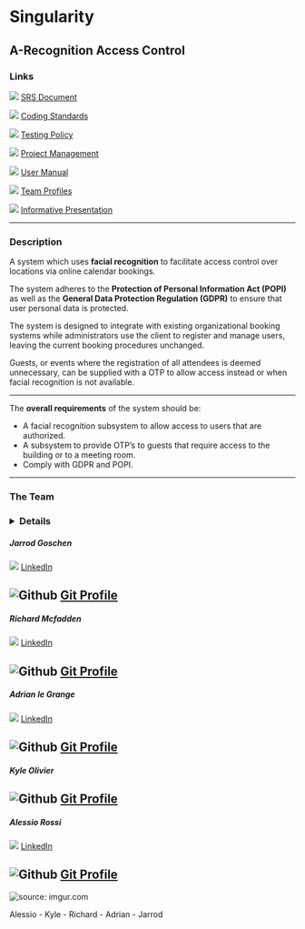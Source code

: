 # Singularity 
## A-Recognition Access Control
### Links 

<img src="https://img.icons8.com/material-outlined/24/000000/document.png"> [SRS Document](https://github.com/cos301-2019-se/A-Recognition/blob/master/Documentation/SRS_Document(23_August2019).pdf)

<img src="https://img.icons8.com/material-outlined/24/000000/document.png"> [Coding Standards](https://github.com/cos301-2019-se/A-Recognition/blob/master/Documentation/CodingStandardsAndGuidlines.pdf)

<img src="https://img.icons8.com/material-outlined/24/000000/document.png"> [Testing Policy](https://github.com/cos301-2019-se/A-Recognition/blob/master/Documentation/Testing_Policy.pdf)

<img src="https://img.icons8.com/material-outlined/24/000000/document.png"> [Project Management](https://app.zenhub.com/workspaces/a-recognition-5cc3f20307a4ab52d27abc9b/board?repos=182155877)

<img src="https://img.icons8.com/material-outlined/24/000000/document.png"> [User Manual](https://github.com/cos301-2019-se/A-Recognition/blob/master/Documentation/A-Recognition-UserManaul(Demo%204).pdf)

<img src="https://img.icons8.com/material/24/000000/teamwork.png"> [Team Profiles](https://github.com/cos301-2019-se/A-Recognition/blob/Team_Members/README.md)

<img src="https://img.icons8.com/material-sharp/24/000000/presentation.png"> [Informative Presentation](https://docs.google.com/presentation/d/1R2Rll363XIQqKsFinfVS0raQ-YATh57x4ud7AUQ7fiQ/edit?usp=sharing)

---

### Description 
A system which uses **facial recognition** to facilitate access control over locations via online calendar bookings. 

The system adheres to the **Protection of Personal Information Act (POPI)** as well as the **General Data Protection Regulation (GDPR)** to ensure that user personal data is protected. 

The system is designed to integrate with existing organizational booking systems while administrators use the client to register and manage users, leaving the current booking procedures unchanged.

Guests, or events where the registration of all attendees is deemed unnecessary, can be supplied with a OTP to allow access instead or when facial recognition is not available.

---

The **overall requirements** of the system should be:
- A facial recognition subsystem to allow access to users that are authorized.
- A subsystem to provide OTP’s to guests that require access to the building or to a meeting room.
- Comply with GDPR and POPI.

---

### The Team
### <details>
  
##### Jarrod Goschen
<img src="https://img.icons8.com/color/30/000000/linkedin.png"> [LinkedIn](https://www.linkedin.com/in/jarrod-goschen) 

<img src="https://camo.githubusercontent.com/9fc4c1cc526bc7f1afa9b7e120e078795df5225e/68747470733a2f2f692e696d6775722e636f6d2f587179374466482e706e67" alt="Github" data-canonical-src="https://i.imgur.com/Xqy7DfH.png" style="max-width:100%;"> [Git Profile](https://github.com/Wolwe1) 
---

##### Richard Mcfadden
<img src="https://img.icons8.com/color/30/000000/linkedin.png"> [LinkedIn](https://www.linkedin.com/in/richard-mcfadden-822705181/)

<img src="https://camo.githubusercontent.com/9fc4c1cc526bc7f1afa9b7e120e078795df5225e/68747470733a2f2f692e696d6775722e636f6d2f587179374466482e706e67" alt="Github" data-canonical-src="https://i.imgur.com/Xqy7DfH.png" style="max-width:100%;"> [Git Profile](https://github.com/Quantu-Adunati)
---

##### Adrian le Grange
<img src="https://img.icons8.com/color/30/000000/linkedin.png"> [LinkedIn](https://www.linkedin.com/in/adrian-le-grange/)

<img src="https://camo.githubusercontent.com/9fc4c1cc526bc7f1afa9b7e120e078795df5225e/68747470733a2f2f692e696d6775722e636f6d2f587179374466482e706e67" alt="Github" data-canonical-src="https://i.imgur.com/Xqy7DfH.png" style="max-width:100%;"> [Git Profile](https://github.com/Adrian-le-Grange)
---

##### Kyle Olivier
<img src="https://camo.githubusercontent.com/9fc4c1cc526bc7f1afa9b7e120e078795df5225e/68747470733a2f2f692e696d6775722e636f6d2f587179374466482e706e67" alt="Github" data-canonical-src="https://i.imgur.com/Xqy7DfH.png" style="max-width:100%;"> [Git Profile](https://github.com/KyleOlivier)
---

##### Alessio Rossi
<img src="https://img.icons8.com/color/30/000000/linkedin.png"> [LinkedIn](www.linkedin.com/in/alessio-rossi-33b0b3181)

<img src="https://camo.githubusercontent.com/9fc4c1cc526bc7f1afa9b7e120e078795df5225e/68747470733a2f2f692e696d6775722e636f6d2f587179374466482e706e67" alt="Github" data-canonical-src="https://i.imgur.com/Xqy7DfH.png" style="max-width:100%;"> [Git Profile](https://github.com/RossiAlessio04) 
---

</details>

<img src="https://i.imgur.com/y2iKVw1m.jpg" title="source: imgur.com" />

Alessio - Kyle - Richard - Adrian - Jarrod


